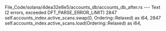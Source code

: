 File_Code/solana/4dea32e8e5/accounts_db/accounts_db_after.rs --- Text (2 errors, exceeded DFT_PARSE_ERROR_LIMIT)
2847                 self.accounts_index.active_scans.swap(0, Ordering::Relaxed) as i64,                                                                     2847                 self.accounts_index.active_scans.load(Ordering::Relaxed) as i64,

